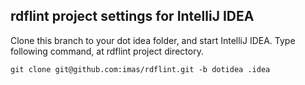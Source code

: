 rdflint project settings for IntelliJ IDEA
---

Clone this branch to your dot idea folder, and start IntelliJ IDEA.
Type following command, at rdflint project directory.

```
git clone git@github.com:imas/rdflint.git -b dotidea .idea
```
